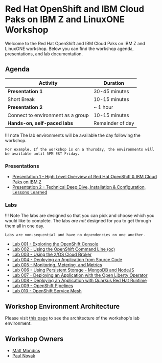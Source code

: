 # Red Hat OpenShift and IBM Cloud Paks on IBM Z and LinuxONE Workshop

Welcome to the Red Hat OpenShift and IBM Cloud Paks on IBM Z and LinuxONE workshop. Below you can find the workshop agenda, presentations, and lab documentation.

## Agenda

| Activity       | Duration     |
| ---                  | ---           |
| **Presentation 1**              | 30-45 minutes   |
| Short Break   |        10-15 minutes      |
| **Presentation 2**           | ~ 1 hour      |
| Connect to environment as a group           | 10-15 minutes      |
| **Hands-on, self-paced labs**           | Remainder of day      |

!!! note
    The lab environments will be available the day following the workshop.

    For example, If the workshop is on a Thursday, the environments will be available until 5PM EST Friday.

### Presentations

* [Presentation 1 - High Level Overview of Red Hat OpenShift & IBM Cloud Paks on IBM Z](presentations/presentation1.pdf)
* [Presentation 2 - Technical Deep Dive, Installation & Configuration, Lessons Learned](presentations/presentation2.pdf)

### Labs

!!! Note
    The labs are designed so that you can pick and choose which you would like to complete. The labs *are not* designed for you to get through them all in one day.

    Labs are non-sequential and have no dependencies on one another.

* [Lab 001 - Exploring the OpenShift Console](lab001-1.md)
* [Lab 002 - Using the OpenShift Command Line (oc)](lab002-1.md)
* [Lab 003 - Using the z/OS Cloud Broker](lab003-1.md)
* [Lab 004 - Deploying an Application from Source Code](lab004-1.md)
* [Lab 005 - Monitoring, Metering, and Metrics](lab005-1.md)
* [Lab 006 - Using Persistent Storage - MongoDB and NodeJS](lab006-1.md)
* [Lab 007 - Deploying an Application with the Open Liberty Operator](lab007-1.md)
* [Lab 008 - Deploying an Application with Quarkus Red Hat Runtime](lab008-1.md)
* [Lab 009 - OpenShift Pipelines](lab009-1.md)
* [Lab 010 - OpenShift Service Mesh](lab010-1.md)

## Workshop Environment Architecture

Please visit [this page](workshop-architecture.md) to see the architecture of the workshop's lab environment.

## Workshop Owners

* [Matt Mondics](mailto:matt.mondics@ibm.com)
* [Paul Novak](mailto:pwnovak@us.ibm.com)
